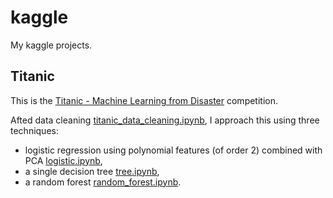 # kaggle
My kaggle projects.

## Titanic

This is the [Titanic - Machine Learning from Disaster](https://www.kaggle.com/competitions/titanic) competition.

Afted data cleaning [titanic_data_cleaning.ipynb](https://github.com/tmaciazek/kaggle/blob/main/titanic/titanic_data_cleaning.ipynb), I approach this using three techniques:

-  logistic regression using polynomial features (of order $2$) combined with PCA [logistic.ipynb](https://github.com/tmaciazek/kaggle/blob/main/titanic/logistic.ipynb),
-  a single decision tree [tree.ipynb](https://github.com/tmaciazek/kaggle/blob/main/titanic/tree.ipynb),
-  a random forest [random_forest.ipynb](https://github.com/tmaciazek/kaggle/blob/main/titanic/random_forest.ipynb).
